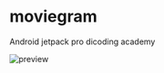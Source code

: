 # moviegram
Android jetpack pro dicoding academy

![preview](https://user-images.githubusercontent.com/29891035/71556843-dd414480-2a6f-11ea-866e-2bbfe595febe.jpeg)
